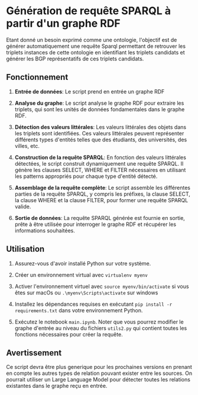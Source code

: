 # Génération de requête SPARQL à partir d'un graphe RDF

Etant donné un besoin exprimé comme une ontologie,
l'objectif est de générer automatiquement une requête Sparql permettant de retrouver les triplets instances de cette ontologie en identifiant les triplets candidats et générer les BGP représentatifs de ces triplets candidats.

## Fonctionnement

1. **Entrée de données**: Le script prend en entrée un graphe RDF

2. **Analyse du graphe**: Le script analyse le graphe RDF pour extraire les triplets, qui sont les unités de données fondamentales dans le graphe RDF.

3. **Détection des valeurs littérales**: Les valeurs littérales des objets dans les triplets sont identifiées. Ces valeurs littérales peuvent représenter différents types d'entités telles que des étudiants, des universités, des villes, etc.

4. **Construction de la requête SPARQL**: En fonction des valeurs littérales détectées, le script construit dynamiquement une requête SPARQL. Il génère les clauses SELECT, WHERE et FILTER nécessaires en utilisant les patterns appropriés pour chaque type d'entité détecté.

5. **Assemblage de la requête complète**: Le script assemble les différentes parties de la requête SPARQL, y compris les préfixes, la clause SELECT, la clause WHERE et la clause FILTER, pour former une requête SPARQL valide.

6. **Sortie de données**: La requête SPARQL générée est fournie en sortie, prête à être utilisée pour interroger le graphe RDF et récupérer les informations souhaitées.

## Utilisation

1. Assurez-vous d'avoir installé Python sur votre système.

2. Créer un environnement virtual avec `virtualenv myenv`

3. Activer l'environnement virtuel avec `source myenv/bin/activate` si vous êtes sur macOs ou `.\myenv\Scripts\activate` sur windows

4. Installez les dépendances requises en exécutant `pip install -r requirements.txt` dans votre environnement Python.

5. Exécutez le notebook `main.ipynb`. Noter que vous pourrez modifier le graphe d'entrée au niveau du fichiers `utils2.py` qui contient toutes les fonctions nécessaires pour créer la requête.

## Avertissement

Ce script devra être plus generique pour les prochaines versions en prenant en compte les autres
types de relation pouvant exister entre les sources.
On pourrait utiliser un Large Language Model pour détecter toutes les relations existantes dans le graphe reçu en entrée.
    